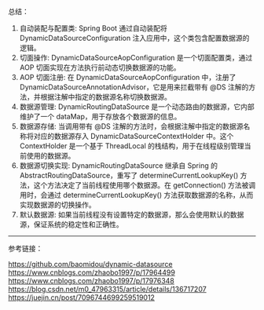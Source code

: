 
总结：
1. 自动装配与配置类: Spring Boot 通过自动装配将 DynamicDataSourceConfiguration 注入应用中，这个类包含配置数据源的逻辑。
2. 切面操作: DynamicDataSourceAopConfiguration 是一个切面配置类，通过 AOP 切面实现在方法执行前动态切换数据源的功能。
3. AOP 切面注册: 在 DynamicDataSourceAopConfiguration 中，注册了 DynamicDataSourceAnnotationAdvisor，它是用来拦截带有 @DS 注解的方法，并根据注解中指定的数据源名称切换数据源。
4. 数据源管理: DynamicRoutingDataSource 是一个动态路由的数据源，它内部维护了一个 dataMap，用于存放各个数据源的信息。
5. 数据源存储: 当调用带有 @DS 注解的方法时，会根据注解中指定的数据源名称将对应的数据源存入 DynamicDataSourceContextHolder 中。这个 ContextHolder 是一个基于 ThreadLocal 的栈结构，用于在线程级别管理当前使用的数据源。
6. 数据源切换实现: DynamicRoutingDataSource 继承自 Spring 的 AbstractRoutingDataSource，重写了 determineCurrentLookupKey() 方法，这个方法决定了当前线程使用哪个数据源。在 getConnection() 方法被调用时，会通过 determineCurrentLookupKey() 方法获取数据源的名称，从而实现数据源的切换操作。
7. 默认数据源: 如果当前线程没有设置特定的数据源，那么会使用默认的数据源，保证系统的稳定性和正确性。


--- 

参考链接：

https://github.com/baomidou/dynamic-datasource
https://www.cnblogs.com/zhaobo1997/p/17964499
https://www.cnblogs.com/zhaobo1997/p/17976348
https://blog.csdn.net/m0_47963315/article/details/136717207
https://juejin.cn/post/7096744699259519012




